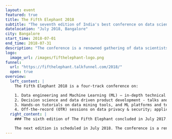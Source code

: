 ```yaml
---
layout: event
featured: true
title: The Fifth Elephant 2018
subtitle: "The seventh edition of India's best conference on data science and machine learning"
datelocation: "July 2018, Bangalore"
city: Bangalore
start_time: 2018-07-01
end_time: 2018-07-31
description: "The conference is a renowned gathering of data scientists, programmers, analysts, researchers, and technologists working in the areas of data mining, analytics, machine learning and deep learning from different domains. "
logo:
  image_url: /images/fifthelephant-logo.png
funnel:
  url: "https://fifthelephant.talkfunnel.com/2018/"
  open: true
overview:
  left_content: |
    The Fifth Elephant 2018 is a four-track conference on:

    1. Data engineering and Machine Learning (ML) – in-depth technical talks and discussions on building pipelines and platforms; exposure to latest open source tools for data mining and real-time analytics; application of Machine Learning in diverse domains such as IoT, payments, e-commerce, education, ecology, government, agriculture, bio-statistics, social network analysis and emerging markets.
    2. Decision science and data driven product development - talks and discussions covering learnings from building, deploying and maintaining decision systems in diverse domains such as economics, healthcare, fleet management & logistics, credit & lending;
    3. Hands-on tutorials on data mining tools, and ML platforms and techniques.
    4. Off-the-record (OTR) sessions on data privacy & security; application of ML in different domains; failure stories in ML; interesting problems to solve with data science; and other relevant topics.
  right_content: |
    ### The sixth edition of The Fifth Elephant concluded in July 2017.

    The next edition is scheduled in July 2018. The conference is a renowned gathering of data scientists, programmers, analysts, researchers, and technologists working in the areas of data mining, analytics, machine learning and deep learning from different domains.
---
```

